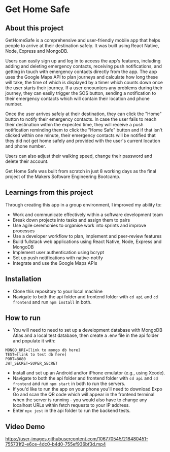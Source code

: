 # Get Home Safe

## About this project

GetHomeSafe is a comprehensive and user-friendly mobile app that helps people to arrive at their destination safely. It was built using React Native, Node, Express and MongoDB.

Users can easily sign up and log in to access the app's features, including adding and deleting emergency contacts, receiving push notifications, and getting in touch with emergency contacts directly from the app. The app uses the Google Maps API to plan journeys and calculate how long these will take, the time of which is displayed by a timer which counts down once the user starts their journey. If a user encounters any problems during their journey, they can easily trigger the SOS button, sending a notification to their emergency contacts which will contain their location and phone number.

Once the user arrives safely at their destination, they can click the "Home" button to notify their emergency contacts. In case the user fails to reach their destination within the expected time, they will receive a push notification reminding them to click the "Home Safe" button and if that isn't clicked within one minute, their emergency contacts will be notified that they did not get home safely and provided with the user's current location and phone number.

Users can also adjust their walking speed, change their password and delete their account.

Get Home Safe was built from scratch in just 8 working days as the final project of the Makers Software Engineering Bootcamp.

## Learnings from this project
Through creating this app in a group environment, I improved my ability to:
- Work and communicate effectively within a software development team
- Break down projects into tasks and assign them to pairs
- Use agile ceremonies to organise work into sprints and improve processes
- Use a developer workflow to plan, implement and peer-review features
- Build fullstack web applications using React Native, Node, Express and MongoDB
- Implement user authentication using bcrypt
- Set up push notifications with native-notify
- Integrate and use the Google Maps APIs

## Installation
- Clone this repository to your local machine
- Navigate to both the api folder and frontend folder with ``cd api`` and ``cd frontend`` and run ``npm install`` in both.

## How to run
- You will need to need to set up a development database with MongoDB Atlas and a local test database, then create a .env file in the api folder and populate it with:
```
MONGO_URI=[link to mongo db here]
TEST=[link to test db here]
PORT=8080
JWT_SECRET=SUPER_SECRET
```
- Install and set up an Android and/or iPhone emulator (e.g., using Xcode).
- Navigate to both the api folder and frontend folder with ``cd api`` and ``cd frontend`` and run ``npm start`` in both to run the servers.
- If you'd like to run the app on your phone you'll need to download Expo Go and scan the QR code which will appear in the frontend terminal when the server is running - you would also have to change any localhost URLs within fetch requests to your IP address.
- Enter ``npx jest`` in the api folder to run the backend tests.

## Video Demo

https://user-images.githubusercontent.com/106770545/218480451-755731f2-e6ce-4dc0-b4d0-755ef936bf3d.mp4

